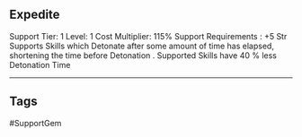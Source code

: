 ## Expedite
Support
Tier: 1
Level: 1
Cost Multiplier: 115%
Support Requirements : +5 Str
Supports Skills which Detonate after some amount of time has elapsed, shortening the time before Detonation .
Supported Skills have 40 % less Detonation Time

---
## Tags
#SupportGem
